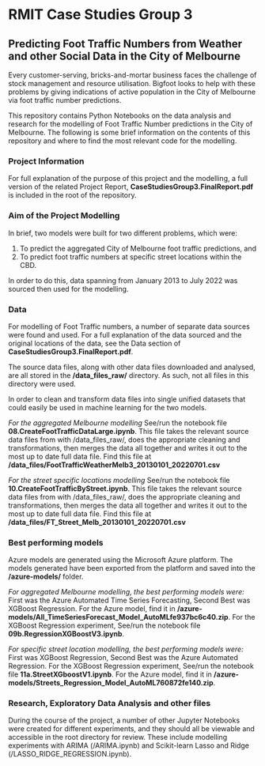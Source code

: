 # RMIT Case Studies Group 3 

## Predicting Foot Traffic Numbers from Weather and other Social Data in the City of Melbourne

Every customer-serving, bricks-and-mortar business faces the challenge of stock management and resource utilisation. Bigfoot looks to help with these problems by giving indications of active population in the City of Melbourne via foot traffic number predictions. 

This repository contains Python Notebooks on the data analysis and research for the modelling of Foot Traffic Number predictions in the City of Melbourne. The following is some brief information on the contents of this repository and where to find the most relevant code for the modelling.

### Project Information

For full explanation of the purpose of this project and the modelling, a full version of the related Project Report, **CaseStudiesGroup3.FinalReport.pdf** is included in the root of the repository.

### Aim of the Project Modelling

In brief, two models were built for two different problems, which were:

1) To predict the aggregated City of Melbourne foot traffic predictions, and 
2) To predict foot traffic numbers at specific street locations within the CBD.

In order to do this, data spanning from January 2013 to July 2022 was sourced then used for the modelling.

### Data

For modelling of Foot Traffic numbers, a number of separate data sources were found and used. For a full explanation of the data sourced and the original locations of the data, see the Data section of **CaseStudiesGroup3.FinalReport.pdf**.

The source data files, along with other data files downloaded and analysed, are all stored in the **/data_files_raw/** directory. As such, not all files in this directory were used.

In order to clean and transform data files into single unified datasets that could easily be used in machine learning for the two models.

*For the aggregated Melbourne modelling*
See/run the notebook file **08.CreateFootTrafficDataLarge.ipynb**. This file takes the relevant source data files from with /data_files_raw/, does the appropriate cleaning and transformations, then merges the data all together and writes it out to the most up to date full data file. Find this file at **/data_files/FootTrafficWeatherMelb3_20130101_20220701.csv**

*For the street specific locations modelling*
See/run the notebook file **10.CreateFootTrafficByStreet.ipynb**. This file takes the relevant source data files from with /data_files_raw/, does the appropriate cleaning and transformations, then merges the data all together and writes it out to the most up to date full data file. Find this file at **/data_files/FT_Street_Melb_20130101_20220701.csv**

### Best performing models

Azure models are generated using the Microsoft Azure platform. The models generated have been exported from the platform and saved into the **/azure-models/** folder.

*For aggregated Melbourne modelling, the best performing models were:*
First was the Azure Automated Time Series Forecasting, Second Best was XGBoost Regression. For the Azure model, find it in **/azure-models/All_TimeSeriesForecast_Model_AutoMLfe937bc6c40.zip**. For the XGBoost Regression experiment, See/run the notebook file **09b.RegressionXGBoostV3.ipynb**.

*For specific street location modelling, the best performing models were:* 
First was XGBoost Regression, Second Best was the Azure Automated Regression. For the XGBoost Regression experiment, See/run the notebook file **11a.StreetXGboostV1.ipynb**. For the Azure model, find it in **/azure-models/Streets_Regression_Model_AutoML760872fe140.zip**.

### Research, Exploratory Data Analysis and other files

During the course of the project, a number of other Jupyter Notebooks were created for different experiments, and they should all be viewable and accessible in the root directory for review. These include modelling experiments with ARIMA (/ARIMA.ipynb) and Scikit-learn Lasso and Ridge (/LASSO_RIDGE_REGRESSION.ipynb). 






